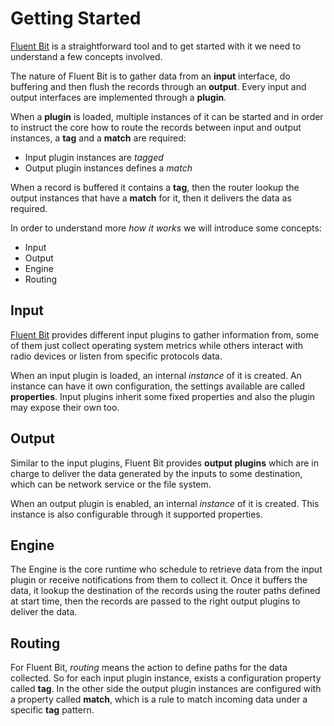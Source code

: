 # Getting Started

[Fluent Bit](http://fluentbit.io) is a straightforward tool and to get started with it we need to understand a few concepts involved.

The nature of Fluent Bit is to gather data from an __input__ interface, do buffering and then flush the records through an __output__. Every input and output interfaces are implemented through a __plugin__.

When a __plugin__ is loaded, multiple instances of it can be started and in order to instruct the core how to route the records between input and output instances, a __tag__ and a __match__ are required:

- Input plugin instances are _tagged_
- Output plugin instances defines a _match_

When a record is buffered it contains a __tag__, then the router lookup the output instances that have a __match__ for it, then it delivers the data as required.

In order to understand more _how it works_ we will introduce some concepts:

- Input
- Output
- Engine
- Routing

## Input

[Fluent Bit](http://fluentbit.io) provides different input plugins to gather information from, some of them just collect operating system metrics while others interact with radio devices or listen from specific protocols data.

When an input plugin is loaded, an internal _instance_ of it is created. An instance can have it own configuration, the settings available are called __properties__. Input plugins inherit some fixed properties and also the plugin may expose their own too.

## Output

Similar to the input plugins, Fluent Bit provides __output plugins__ which are in charge to deliver the data generated by the inputs to some destination, which can be network service or the file system.

When an output plugin is enabled, an internal _instance_ of it is created. This instance is also configurable through it supported properties.

## Engine

The Engine is the core runtime who schedule to retrieve data from the input plugin or receive notifications from them to collect it. Once it buffers the data, it lookup the destination of the records using the router paths defined at start time, then the records are passed to the right output plugins to deliver the data.

## Routing

For Fluent Bit, _routing_ means the action to define paths for the data collected. So for each input plugin instance, exists a configuration property called __tag__. In the other side the output plugin instances are configured with a property called __match__, which is a rule to match incoming data under a specific __tag__ pattern.
